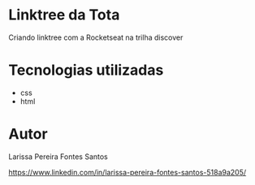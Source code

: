 # Linktree da Tota
Criando linktree com a Rocketseat na trilha discover

# Tecnologias utilizadas

- css
- html

# Autor

Larissa Pereira Fontes Santos

https://www.linkedin.com/in/larissa-pereira-fontes-santos-518a9a205/